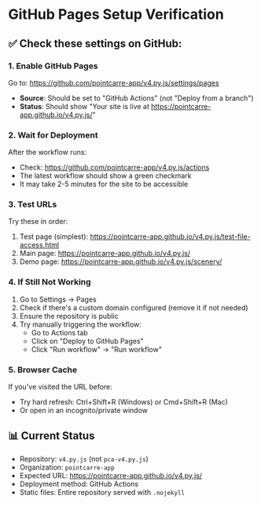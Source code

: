# GitHub Pages Setup Verification

## ✅ Check these settings on GitHub:

### 1. Enable GitHub Pages
Go to: https://github.com/pointcarre-app/v4.py.js/settings/pages

- **Source**: Should be set to "GitHub Actions" (not "Deploy from a branch")
- **Status**: Should show "Your site is live at https://pointcarre-app.github.io/v4.py.js/"

### 2. Wait for Deployment
After the workflow runs:
- Check: https://github.com/pointcarre-app/v4.py.js/actions
- The latest workflow should show a green checkmark
- It may take 2-5 minutes for the site to be accessible

### 3. Test URLs
Try these in order:
1. Test page (simplest): https://pointcarre-app.github.io/v4.py.js/test-file-access.html
2. Main page: https://pointcarre-app.github.io/v4.py.js/
3. Demo page: https://pointcarre-app.github.io/v4.py.js/scenery/

### 4. If Still Not Working
1. Go to Settings → Pages
2. Check if there's a custom domain configured (remove it if not needed)
3. Ensure the repository is public
4. Try manually triggering the workflow:
   - Go to Actions tab
   - Click on "Deploy to GitHub Pages"
   - Click "Run workflow" → "Run workflow"

### 5. Browser Cache
If you've visited the URL before:
- Try hard refresh: Ctrl+Shift+R (Windows) or Cmd+Shift+R (Mac)
- Or open in an incognito/private window

## 📊 Current Status
- Repository: `v4.py.js` (not `pca-v4.py.js`)
- Organization: `pointcarre-app`
- Expected URL: https://pointcarre-app.github.io/v4.py.js/
- Deployment method: GitHub Actions
- Static files: Entire repository served with `.nojekyll`